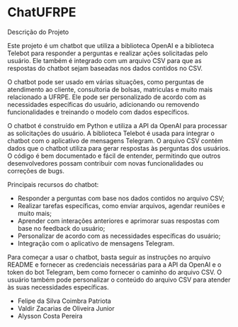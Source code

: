 # ChatUFRPE
Descrição do Projeto

Este projeto é um chatbot que utiliza a biblioteca OpenAI e a biblioteca Telebot para responder a perguntas e realizar ações solicitadas pelo usuário. Ele também é integrado com um arquivo CSV para que as respostas do chatbot sejam baseadas nos dados contidos no CSV.

O chatbot pode ser usado em várias situações, como perguntas de atendimento ao cliente, consultoria de bolsas, matriculas e muito mais relacionado a UFRPE. Ele pode ser personalizado de acordo com as necessidades específicas do usuário, adicionando ou removendo funcionalidades e treinando o modelo com dados específicos.

O chatbot é construído em Python e utiliza a API da OpenAI para processar as solicitações do usuário. A biblioteca Telebot é usada para integrar o chatbot com o aplicativo de mensagens Telegram. O arquivo CSV contém dados que o chatbot utiliza para gerar respostas às perguntas dos usuários. O código é bem documentado e fácil de entender, permitindo que outros desenvolvedores possam contribuir com novas funcionalidades ou correções de bugs.

Principais recursos do chatbot:

- Responder a perguntas com base nos dados contidos no arquivo CSV;
- Realizar tarefas específicas, como enviar arquivos, agendar reuniões e muito mais;
- Aprender com interações anteriores e aprimorar suas respostas com base no feedback do usuário;
- Personalizar de acordo com as necessidades específicas do usuário;
- Integração com o aplicativo de mensagens Telegram.

Para começar a usar o chatbot, basta seguir as instruções no arquivo README e fornecer as credenciais necessárias para a API da OpenAI e o token do bot Telegram, bem como fornecer o caminho do arquivo CSV. O usuário também pode personalizar o conteúdo do arquivo CSV para atender às suas necessidades específicas.

- Felipe da Silva Coimbra Patriota
- Valdir Zacarias de Oliveira Junior
- Alysson Costa Pereira
